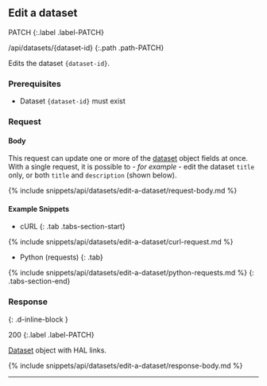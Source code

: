 ## Edit a dataset

PATCH
{:.label .label-PATCH}

/api/datasets/{dataset-id}
{:.path .path-PATCH}

Edits the dataset `{dataset-id}`.

### Prerequisites
- Dataset `{dataset-id}` must exist

### Request
#### Body

This request can update one or more of the [dataset](#dataset) object fields at once. With a single request, it is possible to - *for example* - edit the dataset `title` only, or both `title` and `description` (shown below).

{% include snippets/api/datasets/edit-a-dataset/request-body.md %}

#### Example Snippets
- cURL
{: .tab .tabs-section-start}

{% include snippets/api/datasets/edit-a-dataset/curl-request.md %}

- Python (requests)
{: .tab}

{% include snippets/api/datasets/edit-a-dataset/python-requests.md %}
{: .tabs-section-end}

### Response
{: .d-inline-block }

200
{:.label .label-PATCH}

[Dataset](#dataset) object with HAL links.

{% include snippets/api/datasets/edit-a-dataset/response-body.md %}

---
